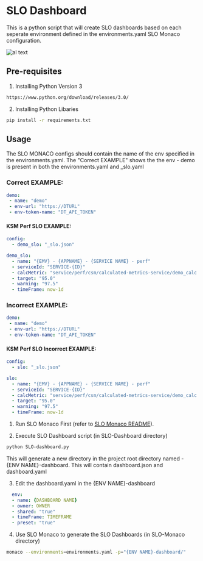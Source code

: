 # SLO Dashboard

This is a python script that will create SLO dashboards based on each seperate environment defined in the environments.yaml SLO Monaco configuration.

![al text](./slo-dashboard/image/dashboard.png)
## Pre-requisites 

1. Installing Python Version 3

```bash
https://www.python.org/download/releases/3.0/
```

2. Installing Python Libaries
```bash
pip install -r requirements.txt
```

## Usage
The SLO MONACO configs should contain the name of the env specified in the environments.yaml. The "Correct EXAMPLE" shows the the env - demo is present in both the environments.yaml and _slo.yaml
### Correct EXAMPLE:
```yaml
demo:
 - name: "demo"
 - env-url: "https://DTURL"
 - env-token-name: "DT_API_TOKEN"
```
#### KSM Perf SLO EXAMPLE:
```yaml
config:
  - demo_slo: "_slo.json"

demo_slo:
  - name: "{EMV} - {APPNAME} - {SERVICE NAME} - perf"
  - serviceId: "SERVICE-{ID}"
  - calcMetric: "service/perf/csm/calculated-metrics-service/demo_calc.name"
  - target: "95.0"
  - warning: "97.5"
  - timeFrame: now-1d
```

### Incorrect EXAMPLE:
```yaml
demo:
 - name: "demo"
 - env-url: "https://DTURL"
 - env-token-name: "DT_API_TOKEN"
```
#### KSM Perf SLO Incorrect EXAMPLE:
```yaml
config:
  - slo: "_slo.json"

slo:
  - name: "{EMV} - {APPNAME} - {SERVICE NAME} - perf"
  - serviceId: "SERVICE-{ID}"
  - calcMetric: "service/perf/csm/calculated-metrics-service/demo_calc.name"
  - target: "95.0"
  - warning: "97.5"
  - timeFrame: now-1d
```

1. Run SLO Monaco First (refer to [SLO Monaco README](./SLO-Monaco#readme)).

2. Execute SLO Dashboard script (in SLO-Dashboard directory)
```bash
python SLO-dashboard.py
```
This will generate a new directory in the project root directory named - {ENV NAME}-dashboard.
This will contain dashboard.json and dashboard.yaml

3. Edit the dashboard.yaml in the {ENV NAME}-dashboard
```yaml
  env:
  - name: {DASHBOARD NAME}
  - owner: OWNER
  - shared: "true"
  - timeFrame: TIMEFRAME
  - preset: "true"
```

4. Use SLO Monaco to generate the SLO Dashboards (in SLO-Monaco directory)
```bash
monaco --environments=environments.yaml -p="{ENV NAME}-dashboard/"
```